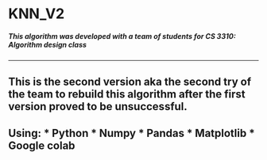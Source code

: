 # KNN_V2 
##### This algorithm was developed with a team of students for CS 3310: Algorithm design class
---
This is the second version aka the second try of the team to rebuild this algorithm after the first version proved to be unsuccessful.
---
Using: 
     * Python
     * Numpy
     * Pandas
     * Matplotlib
     * Google colab
---

